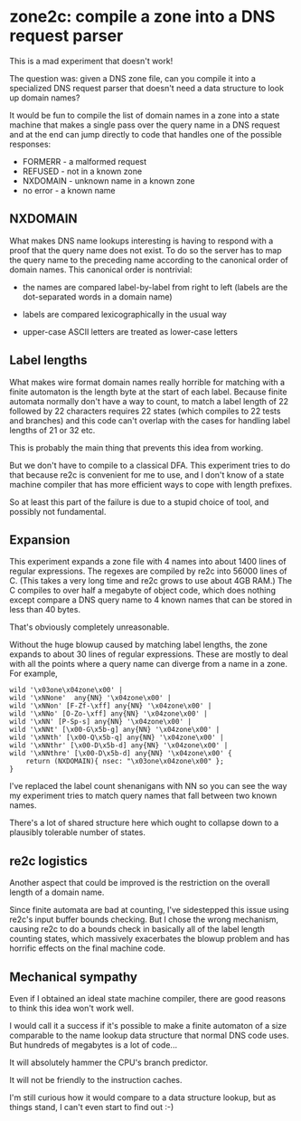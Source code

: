 zone2c: compile a zone into a DNS request parser
================================================

This is a mad experiment that doesn't work!

The question was: given a DNS zone file, can you compile it into a
specialized DNS request parser that doesn't need a data structure to
look up domain names?

It would be fun to compile the list of domain names in a zone into a
state machine that makes a single pass over the query name in a DNS
request and at the end can jump directly to code that handles one of
the possible responses:

  * FORMERR - a malformed request
  * REFUSED - not in a known zone
  * NXDOMAIN - unknown name in a known zone
  * no error - a known name

NXDOMAIN
--------

What makes DNS name lookups interesting is having to respond with a
proof that the query name does not exist. To do so the server has to
map the query name to the preceding name according to the canonical
order of domain names. This canonical order is nontrivial:

  * the names are compared label-by-label from right to left
	(labels are the dot-separated words in a domain name)

  * labels are compared lexicographically in the usual way

  * upper-case ASCII letters are treated as lower-case letters

Label lengths
-------------

What makes wire format domain names really horrible for matching with
a finite automaton is the length byte at the start of each label.
Because finite automata normally don't have a way to count, to match a
label length of 22 followed by 22 characters requires 22 states (which
compiles to 22 tests and branches) and this code can't overlap with
the cases for handling label lengths of 21 or 32 etc.

This is probably the main thing that prevents this idea from working.

But we don't have to compile to a classical DFA. This experiment tries
to do that because re2c is convenient for me to use, and I don't know
of a state machine compiler that has more efficient ways to cope with
length prefixes.

So at least this part of the failure is due to a stupid choice of
tool, and possibly not fundamental.

Expansion
---------

This experiment expands a zone file with 4 names into about 1400 lines
of regular expressions. The regexes are compiled by re2c into 56000
lines of C. (This takes a very long time and re2c grows to use about
4GB RAM.) The C compiles to over half a megabyte of object code, which
does nothing except compare a DNS query name to 4 known names that can
be stored in less than 40 bytes.

That's obviously completely unreasonable.

Without the huge blowup caused by matching label lengths, the zone
expands to about 30 lines of regular expressions. These are mostly to
deal with all the points where a query name can diverge from a name in
a zone. For example,

    wild '\x03one\x04zone\x00' |
    wild '\xNNone'  any{NN} '\x04zone\x00' |
    wild '\xNNon' [F-Zf-\xff] any{NN} '\x04zone\x00' |
    wild '\xNNo' [O-Zo-\xff] any{NN} '\x04zone\x00' |
    wild '\xNN' [P-Sp-s] any{NN} '\x04zone\x00' |
    wild '\xNNt' [\x00-G\x5b-g] any{NN} '\x04zone\x00' |
    wild '\xNNth' [\x00-Q\x5b-q] any{NN} '\x04zone\x00' |
    wild '\xNNthr' [\x00-D\x5b-d] any{NN} '\x04zone\x00' |
    wild '\xNNthre' [\x00-D\x5b-d] any{NN} '\x04zone\x00' {
        return (NXDOMAIN){ nsec: "\x03one\x04zone\x00" };
    }

I've replaced the label count shenanigans with NN so you can see the
way my experiment tries to match query names that fall between two
known names.

There's a lot of shared structure here which ought to collapse down to
a plausibly tolerable number of states.

re2c logistics
--------------

Another aspect that could be improved is the restriction on the
overall length of a domain name.

Since finite automata are bad at counting, I've sidestepped this issue
using re2c's input buffer bounds checking. But I chose the wrong
mechanism, causing re2c to do a bounds check in basically all of the
label length counting states, which massively exacerbates the blowup
problem and has horrific effects on the final machine code.

Mechanical sympathy
-------------------

Even if I obtained an ideal state machine compiler, there are good
reasons to think this idea won't work well.

I would call it a success if it's possible to make a finite automaton
of a size comparable to the name lookup data structure that normal DNS
code uses. But hundreds of megabytes is a lot of code...

It will absolutely hammer the CPU's branch predictor.

It will not be friendly to the instruction caches.

I'm still curious how it would compare to a data structure lookup, but
as things stand, I can't even start to find out :-)
